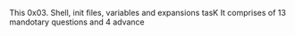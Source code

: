 This 0x03. Shell, init files, variables and expansions tasK
It comprises of 13 mandotary questions and 4 advance
